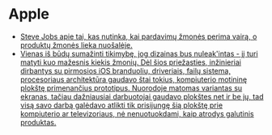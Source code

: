 # Apple

* [Steve Jobs apie tai, kas nutinka, kai pardavimų žmonės perima vairą, o produktų žmonės lieka nuošalėje.](https://youtu.be/-AxZofbMGpM)
* [Vienas iš būdų sumažinti tikimybę, jog dizainas bus nuleak'intas - jį turi matyti kuo mažesnis kiekis žmonių. Dėl šios priežasties, inžinieriai dirbantys su pirmosios iOS branduoliu, driveriais, failų sistema, procesoriaus architektūra gaudavo štai tokius, kompiuterio motininę plokštę primenančius prototipus. Nuorodoje matomas variantas su ekranas, tačiau dažniausiai darbuotojai gaudavo plokštes net ir be jų, tad visą savo darbą galėdavo atlikti tik prisijungę šią plokštę prie kompiuterio ar televizoriaus, nė nenuotuokdami, kaip atrodys galutinis produktas.](https://www.theverge.com/2019/3/19/18263844/apple-iphone-prototype-m68-original-development-board-red)

